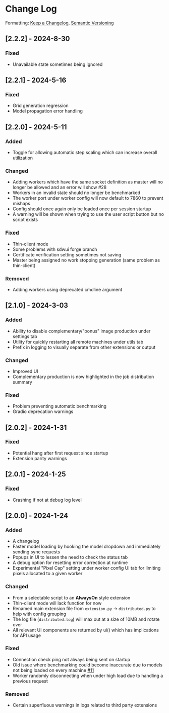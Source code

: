 # Change Log
Formatting: [Keep a Changelog](https://keepachangelog.com/en/1.0.0/), [Semantic Versioning](https://semver.org/spec/v2.0.0.html)

## [2.2.2] - 2024-8-30

### Fixed

- Unavailable state sometimes being ignored

## [2.2.1] - 2024-5-16

### Fixed
- Grid generation regression
- Model propagation error handling

## [2.2.0] - 2024-5-11

### Added
- Toggle for allowing automatic step scaling which can increase overall utilization

### Changed
- Adding workers which have the same socket definition as master will no longer be allowed and an error will show #28 
- Workers in an invalid state should no longer be benchmarked
- The worker port under worker config will now default to 7860 to prevent mishaps
- Config should once again only be loaded once per session startup
- A warning will be shown when trying to use the user script button but no script exists

### Fixed
- Thin-client mode
- Some problems with sdwui forge branch
- Certificate verification setting sometimes not saving
- Master being assigned no work stopping generation (same problem as thin-client)

### Removed
- Adding workers using deprecated cmdline argument

## [2.1.0] - 2024-3-03

### Added
- Ability to disable complementary/"bonus" image production under settings tab
- Utility for quickly restarting all remote machines under utils tab
- Prefix in logging to visually separate from other extensions or output

### Changed
- Improved UI
- Complementary production is now highlighted in the job distribution summary

### Fixed
- Problem preventing automatic benchmarking
- Gradio deprecation warnings

## [2.0.2] - 2024-1-31

### Fixed
- Potential hang after first request since startup
- Extension parity warnings

## [2.0.1] - 2024-1-25

### Fixed
- Crashing if not at debug log level

## [2.0.0] - 2024-1-24

### Added
- A changelog
- Faster model loading by hooking the model dropdown and immediately sending sync requests
- Popups in UI to lessen the need to check the status tab 
- A debug option for resetting error correction at runtime
- Experimental "Pixel Cap" setting under worker config UI tab for limiting pixels allocated to a given worker

### Changed
- From a selectable script to an **AlwaysOn** style extension
- Thin-client mode will lack function for now
- Renamed main extension file from `extension.py` -> `distributed.py` to help with config grouping
- The log file (`distributed.log`) will max out at a size of 10MB and rotate over
- All relevant UI components are returned by ui() which has implications for API usage

### Fixed
- Connection check ping not always being sent on startup
- Old issue where benchmarking could become inaccurate due to models not being loaded on every machine [#11](https://github.com/papuSpartan/stable-diffusion-webui-distributed/issues/11)
- Worker randomly disconnecting when under high load due to handling a previous request

### Removed
- Certain superfluous warnings in logs related to third party extensions